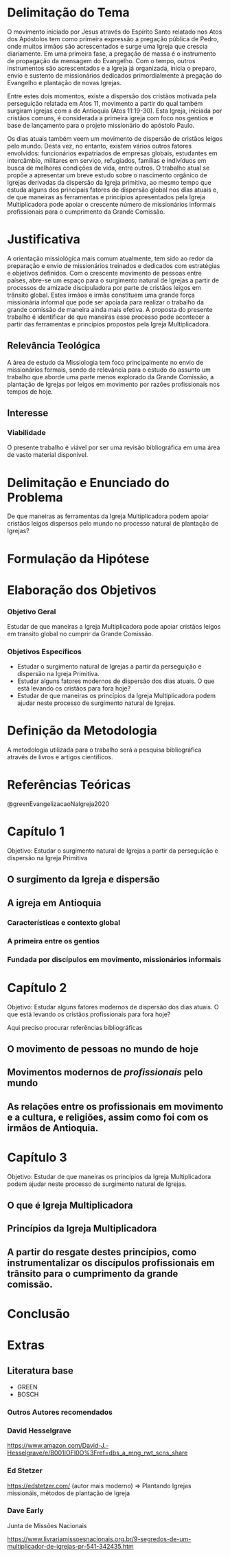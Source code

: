 # Delimitação do Tema

O movimento iniciado por Jesus através do Espírito Santo relatado nos Atos dos Apóstolos tem como primeira expressão a pregação pública de Pedro, onde muitos irmãos são acrescentados e surge uma Igreja que crescia diariamente. Em uma primeira fase, a pregação de massa é o instrumento de propagação da mensagem do Evangelho. Com o tempo, outros instrumentos são acrescentados e a Igreja já organizada, inicia o preparo, envio e sustento de missionários dedicados primordialmente à pregação do Evangelho e plantação de novas Igrejas.

Entre estes dois momentos, existe a dispersão dos cristãos motivada pela perseguição relatada em Atos 11, movimento a partir do qual também surgiram igrejas com a de Antioquia (Atos 11:19-30). Esta Igreja, iniciada por cristãos comuns, é considerada a primeira igreja com foco nos gentios e base de lançamento para o projeto missionário do apóstolo Paulo.

Os dias atuais também veem um movimento de dispersão de cristãos leigos pelo mundo. Desta vez, no entanto, existem vários outros fatores envolvidos:  funcionários expatriados de empresas globais, estudantes em intercâmbio, militares em serviço, refugiados, famílias e indivíduos em busca de melhores condições de vida, entre outros. O trabalho atual se propõe a apresentar um breve estudo sobre o nascimento orgânico de Igrejas derivadas da dispersão da Igreja primitiva, ao mesmo tempo que estuda alguns dos principais fatores de dispersão global nos dias atuais e, de que maneiras as ferramentas e princípios apresentados pela Igreja Multiplicadora pode apoiar o crescente número de missionários informais profissionais para o cumprimento da Grande Comissão.

# Justificativa

A orientação missiológica mais comum atualmente, tem sido ao redor da preparação e envio de missionários treinados e dedicados com estratégias e objetivos definidos. Com o crescente movimento de pessoas entre países, abre-se um espaço para o surgimento natural de Igrejas a partir de processos de amizade discipuladora por parte de cristãos leigos em trânsito global. Estes irmãos e irmãs constituem uma grande força missionária informal que pode ser apoiada para realizar o trabalho da grande comissão de maneira ainda mais efetiva. A proposta do presente trabalho é identificar de que maneiras esse processo pode acontecer a partir das ferramentas e princípios propostos pela Igreja Multiplicadora.

## Relevância Teológica

A área de estudo da Missiologia tem foco principalmente no envio de missionários formais, sendo de relevância para o estudo do assunto um trabalho que aborde uma parte menos explorado da Grande Comissão, a plantação de Igrejas por leigos em movimento por razões profissionais nos tempos de hoje.

## Interesse

### Viabilidade

O presente trabalho é viável por ser uma revisão bibliográfica em uma área de vasto material disponível.

# Delimitação e Enunciado do Problema
De que maneiras as ferramentas da Igreja Multiplicadora podem apoiar cristãos leigos dispersos pelo mundo no processo natural de plantação de Igrejas?

# Formulação da Hipótese

# Elaboração dos Objetivos

### Objetivo Geral

Estudar de que maneiras a Igreja Multiplicadora pode apoiar cristãos leigos em transito global no cumprir da Grande Comissão.

### Objetivos Específicos

* Estudar o surgimento natural de Igrejas a partir da perseguição e dispersão na Igreja Primitiva.
* Estudar alguns fatores modernos de dispersão dos dias atuais. O que está levando os cristãos para fora hoje?
* Estudar de que maneiras os princípios da Igreja Multiplicadora podem ajudar neste processo de surgimento natural de Igrejas.

# Definição da Metodologia

A metodologia utilizada para o trabalho será a pesquisa bibliográfica através de livros e artigos científicos.

# Referências Teóricas
@greenEvangelizacaoNaIgreja2020

# Capítulo 1

Objetivo: Estudar o surgimento natural de Igrejas a partir da perseguição e dispersão na Igreja Primitiva

## O surgimento da Igreja e dispersão

## A igreja em Antioquia

### Características e contexto global
### A primeira entre os gentios
### Fundada por discípulos em movimento, missionários informais

# Capítulo 2

Objetivo: Estudar alguns fatores modernos de dispersão dos dias atuais. O que está levando os cristãos profissionais para fora hoje?

Aqui preciso procurar referências bibliográficas

## O movimento de pessoas no mundo de hoje

## Movimentos modernos de *profissionais* pelo mundo

## As relações entre os profissionais em movimento e a cultura, e religiões, assim como foi com os irmãos de Antioquia.

# Capítulo 3

Objetivo: Estudar de que maneiras os princípios da Igreja Multiplicadora podem ajudar neste processo de surgimento natural de Igrejas.

## O que é Igreja Multiplicadora

## Princípios da Igreja Multiplicadora

## A partir do resgate destes princípios, como instrumentalizar os discípulos profissionais em trânsito para o cumprimento da grande comissão.


# Conclusão


# Extras
## Literatura base

* GREEN
* BOSCH
### Outros Autores recomendados
### David Hesselgrave

https://www.amazon.com/David-J.-Hesselgrave/e/B001IOFI0O%3Fref=dbs_a_mng_rwt_scns_share

### Ed Stetzer

https://edstetzer.com/ (autor mais moderno) => Plantando Igrejas missionáis, métodos de plantação de Igreja

### Dave Early

Junta de Missões Nacionais

https://www.livrariamissoesnacionais.org.br/9-segredos-de-um-multiplicador-de-igrejas-pr-541-342435.htm